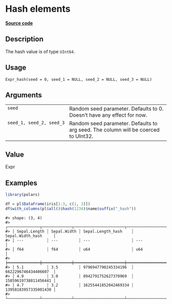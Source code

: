 
# Hash elements

[**Source code**](https://github.com/pola-rs/r-polars/tree/main/R/expr__expr.R#L2190)

## Description

The hash value is of type <code>UInt64</code>.

## Usage

<pre><code class='language-R'>Expr_hash(seed = 0, seed_1 = NULL, seed_2 = NULL, seed_3 = NULL)
</code></pre>

## Arguments

<table>
<tr>
<td style="white-space: nowrap; font-family: monospace; vertical-align: top">
<code id="Expr_hash_:_seed">seed</code>
</td>
<td>
Random seed parameter. Defaults to 0. Doesn’t have any effect for now.
</td>
</tr>
<tr>
<td style="white-space: nowrap; font-family: monospace; vertical-align: top">
<code id="Expr_hash_:_seed_1">seed_1</code>,
<code id="Expr_hash_:_seed_2">seed_2</code>,
<code id="Expr_hash_:_seed_3">seed_3</code>
</td>
<td>
Random seed parameter. Defaults to arg seed. The column will be coerced
to UInt32.
</td>
</tr>
</table>

## Value

Expr

## Examples

``` r
library(polars)

df = pl$DataFrame(iris[1:3, c(1, 2)])
df$with_columns(pl$all()$hash(1234)$name$suffix("_hash"))
```

    #> shape: (3, 4)
    #> ┌──────────────┬─────────────┬──────────────────────┬──────────────────────┐
    #> │ Sepal.Length ┆ Sepal.Width ┆ Sepal.Length_hash    ┆ Sepal.Width_hash     │
    #> │ ---          ┆ ---         ┆ ---                  ┆ ---                  │
    #> │ f64          ┆ f64         ┆ u64                  ┆ u64                  │
    #> ╞══════════════╪═════════════╪══════════════════════╪══════════════════════╡
    #> │ 5.1          ┆ 3.5         ┆ 9796947790245334196  ┆ 6622296746434406607  │
    #> │ 4.9          ┆ 3.0         ┆ 8942791752627378969  ┆ 15859619738811456441 │
    #> │ 4.7          ┆ 3.2         ┆ 16255441852042469334 ┆ 13958183957335001430 │
    #> └──────────────┴─────────────┴──────────────────────┴──────────────────────┘
